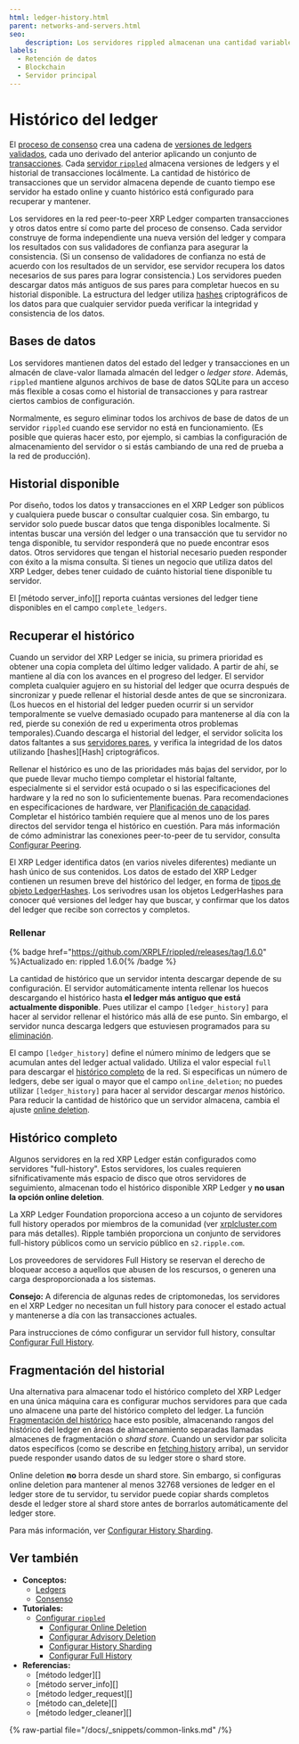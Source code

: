 ```yaml
---
html: ledger-history.html
parent: networks-and-servers.html
seo:
    description: Los servidores rippled almacenan una cantidad variable de transacciones e historial del estado localmente.
labels:
  - Retención de datos
  - Blockchain
  - Servidor principal
---
```

# Histórico del ledger

El [proceso de consenso](../consensus-protocol/index.md) crea una cadena de [versiones de ledgers validados](../ledgers/index.md), cada uno derivado del anterior aplicando un conjunto de [transacciones](../transactions/index.md). Cada [servidor `rippled`](index.md) almacena versiones de ledgers y el historial de transacciones locálmente. La cantidad de histórico de transacciones que un servidor almacena depende de cuanto tiempo ese servidor ha estado online y cuanto histórico está configurado para recuperar y mantener.

Los servidores en la red peer-to-peer XRP Ledger comparten transacciones y otros datos entre sí como parte del proceso de consenso. Cada servidor construye de forma independiente una nueva versión del ledger y compara los resultados con sus validadores de confianza para asegurar la consistencia. (Si un consenso de validadores de confianza no está de acuerdo con los resultados de un servidor, ese servidor recupera los datos necesarios de sus pares para lograr consistencia.) Los servidores pueden descargar datos más antiguos de sus pares para completar huecos en su historial disponible. La estructura del ledger utiliza [hashes](../../references/protocol/data-types/basic-data-types.md#hashes) criptográficos de los datos para que cualquier servidor pueda verificar la integridad y consistencia de los datos.

## Bases de datos

Los servidores mantienen datos del estado del ledger y transacciones en un almacén de clave-valor llamada almacén del ledger o _ledger store_. Además, `rippled` mantiene algunos archivos de base de datos SQLite para un acceso más flexible a cosas como el historial de transacciones y para rastrear ciertos cambios de configuración.

Normalmente, es seguro eliminar todos los archivos de base de datos de un servidor `rippled` cuando ese servidor no está en funcionamiento. (Es posible que quieras hacer esto, por ejemplo, si cambias la configuración de almacenamiento del servidor o si estás cambiando de una red de prueba a la red de producción).

## Historial disponible

Por diseño, todos los datos y transacciones en el XRP Ledger son públicos y cualquiera puede buscar o consultar cualquier cosa. Sin embargo, tu servidor solo puede buscar datos que tenga disponibles localmente. Si intentas buscar una versión del ledger o una transacción que tu servidor no tenga disponible, tu servidor responderá que no puede encontrar esos datos. Otros servidores que tengan el historial necesario pueden responder con éxito a la misma consulta. Si tienes un negocio que utiliza datos del XRP Ledger, debes tener cuidado de cuánto historial tiene disponible tu servidor.

El [método server_info][] reporta cuántas versiones del ledger tiene disponibles en el campo `complete_ledgers`.

## Recuperar el histórico

Cuando un servidor del XRP Ledger se inicia, su primera prioridad es obtener una copia completa del último ledger validado. A partir de ahí, se mantiene al día con los avances en el progreso del ledger. El servidor completa cualquier agujero en su historial del ledger que ocurra después de sincronizar y puede rellenar el historial desde antes de que se sincronizara. (Los huecos en el historial del ledger pueden ocurrir si un servidor temporalmente se vuelve demasiado ocupado para mantenerse al día con la red, pierde su conexión de red u experimenta otros problemas temporales).Cuando descarga el historial del ledger, el servidor solicita los datos faltantes a sus [servidores pares](peer-protocol.md), y verifica la integridad de los datos utilizando [hashes][Hash] criptográficos.

Rellenar el histórico es uno de las prioridades más bajas del servidor, por lo que puede llevar mucho tiempo completar el historíal faltante, especialmente si el servidor está ocupado o si las especificaciones del hardware y la red no son lo suficientemente buenas. Para recomendaciones en especificaciones de hardware, ver [Planificación de capacidad](../../infrastructure/installation/capacity-planning.md). Completar el histórico también requiere que al menos uno de los pares directos del servidor tenga el histórico en cuestión. Para más información de cómo administrar las conexiones peer-to-peer de tu servidor, consulta [Configurar Peering](../../infrastructure/configuration/peering/index.md).

El XRP Ledger identifica datos (en varios niveles diferentes) mediante un hash único de sus contenidos. Los datos de estado del XRP Ledger contienen un resumen breve del histórico del ledger, en forma de [tipos de objeto LedgerHashes](../../references/protocol/ledger-data/ledger-entry-types/ledgerhashes.md). Los serivodres usan los objetos LedgerHashes para conocer qué versiones del ledger hay que buscar, y confirmar que los datos del ledger que recibe son correctos y completos.


<a id="with-advisory-deletion"></a><!-- old anchor to this area -->
### Rellenar
{% badge href="https://github.com/XRPLF/rippled/releases/tag/1.6.0" %}Actualizado en: rippled 1.6.0{% /badge %}

La cantidad de histórico que un servidor intenta descargar depende de su configuración. El servidor automáticamente intenta rellenar los huecos descargando el histórico hasta **el ledger más antiguo que está actualmente disponible**. Pues utilizar el campo `[ledger_history]` para hacer al servidor rellenar el histórico más allá de ese punto. Sin embargo, el servidor nunca descarga ledgers que estuviesen programados para su [eliminación](../../infrastructure/configuration/data-retention/online-deletion.md).

El campo `[ledger_history]` define el número mínimo de ledgers que se acumulan antes del ledger actual validado. Utiliza el valor especial `full` para descargar el [histórico completo](#full-history) de la red. Si especificas un número de ledgers, debe ser igual o mayor que el campo `online_deletion`; no puedes utilizar `[ledger_history]` para hacer al servidor descargar _menos_ histórico. Para reducir la cantidad de histórico que un servidor almacena, cambia el ajuste [online deletion](../../infrastructure/configuration/data-retention/online-deletion.md). <!-- STYLE_OVERRIDE: a number of -->



## Histórico completo

Algunos servidores en la red XRP Ledger están configurados como servidores "full-history". Estos servidores, los cuales requieren sifnificativamente más espacio de disco que otros servidores de seguimiento, almacenan todo el histórico disponible XRP Ledger y **no usan la opción online deletion**.

La XRP Ledger Foundation proporciona acceso a un cojunto de servidores full history operados por miembros de la comunidad (ver [xrplcluster.com](https://xrplcluster.com) para más detalles).
Ripple también proporciona un conjunto de servidores full-history públicos como un servicio público en `s2.ripple.com`. <!-- SPELLING_IGNORE: xrplcluster -->

Los proveedores de servidores Full History se reservan el derecho de bloquear acceso a aquellos que abusen de los rescursos, o generen una carga desproporcionada a los sistemas.

**Consejo:** A diferencia de algunas redes de criptomonedas, los servidores en el XRP Ledger no necesitan un full history para conocer el estado actual y mantenerse a día con las transacciones actuales.

Para instrucciones de cómo configurar un servidor full history, consultar [Configurar Full History](../../infrastructure/configuration/data-retention/configure-full-history.md).

## Fragmentación del historial

Una alternativa para almacenar todo el histórico completo del XRP Ledger en una única máquina cara es configurar muchos servidores para que cada uno almacene una parte del histórico completo del ledger. La función [Fragmentación del histórico](../../infrastructure/configuration/data-retention/history-sharding.md) hace esto posible, almacenando rangos del histórico del ledger en áreas de almacenamiento separadas llamadas almacenes de fragmentación o _shard store_. Cuando un servidor par solicita datos específicos (como se describe en [fetching history](#recuperar-el-histórico) arriba), un servidor puede responder usando datos de su ledger store o shard store.

Online deletion **no** borra desde un shard store. Sin embargo, si configuras online deletion para mantener al menos 32768 versiones de ledger en el ledger store de tu servidor, tu servidor puede copiar shards completos desde el ledger store al shard store antes de borrarlos automáticamente del ledger store.

Para más información, ver [Configurar History Sharding](../../infrastructure/configuration/data-retention/configure-history-sharding.md).


## Ver también

- **Conceptos:**
    - [Ledgers](../ledgers/index.md)
    - [Consenso](../consensus-protocol/index.md)
- **Tutoriales:**
    - [Configurar `rippled`](../../infrastructure/configuration/index.md)
        - [Configurar Online Deletion](../../infrastructure/configuration/data-retention/configure-online-deletion.md)
        - [Configurar Advisory Deletion](../../infrastructure/configuration/data-retention/configure-advisory-deletion.md)
        - [Configurar History Sharding](../../infrastructure/configuration/data-retention/configure-history-sharding.md)
        - [Configurar Full History](../../infrastructure/configuration/data-retention/configure-full-history.md)
- **Referencias:**
    - [método ledger][]
    - [método server_info][]
    - [método ledger_request][]
    - [método can_delete][]
    - [método ledger_cleaner][]

{% raw-partial file="/docs/_snippets/common-links.md" /%}
